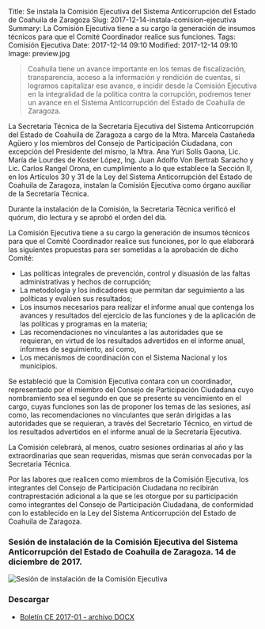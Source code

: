 Title: Se instala la Comisión Ejecutiva del Sistema Anticorrupción del Estado de Coahuila de Zaragoza
Slug: 2017-12-14-instala-comision-ejecutiva
Summary: La Comisión Ejecutiva tiene a su cargo la generación de insumos técnicos para que el Comité Coordinador realice sus funciones.
Tags: Comisión Ejecutiva
Date: 2017-12-14 09:10
Modified: 2017-12-14 09:10
Image: preview.jpg


> Coahuila tiene un avance importante en los temas de fiscalización, transparencia, acceso a la información y rendición de cuentas, si logramos capitalizar ese avance, e incidir desde la Comisión Ejecutiva en la integralidad de la política contra la corrupción, podremos tener un avance en el Sistema Anticorrupción del Estado de Coahuila de Zaragoza.

La Secretaria Técnica de la Secretaría Ejecutiva del Sistema Anticorrupción del Estado de Coahuila de Zaragoza a cargo de la Mtra. Marcela Castañeda Agüero y los miembros del Consejo de Participación Ciudadana, con excepción del Presidente del mismo, la Mtra. Ana Yuri Solís Gaona, Lic. María de Lourdes de Koster López, Ing. Juan Adolfo Von Bertrab Saracho y Lic. Carlos Rangel Orona, en cumplimiento a lo que establece la Sección II, en los Artículos 30 y 31 de la Ley del Sistema Anticorrupción del Estado de Coahuila de Zaragoza, instalan la Comisión Ejecutiva como órgano auxiliar de la Secretaría Técnica.

Durante la instalación de la Comisión, la Secretaria Técnica verificó el quórum, dio lectura y se aprobó el orden del día.

La Comisión Ejecutiva tiene a su cargo la generación de insumos técnicos para que el Comité Coordinador realice sus funciones, por lo que elaborará las siguientes propuestas para ser sometidas a la aprobación de dicho Comité:

* Las políticas integrales de prevención, control y disuasión de las faltas administrativas y hechos de corrupción;
* La metodología y los indicadores que permitan dar seguimiento a las políticas y evalúen sus resultados;
* Los insumos necesarios para realizar el informe anual que contenga los avances y resultados del ejercicio de las funciones y de la aplicación de las políticas y programas en la materia;
* Las recomendaciones no vinculantes a las autoridades que se requieran, en virtud de los resultados advertidos en el informe anual, informes de seguimiento, así como,
* Los mecanismos de coordinación con el Sistema Nacional y los municipios.

Se estableció que la Comisión Ejecutiva contara con un coordinador, representado por el miembro del Consejo de Participación Ciudadana cuyo nombramiento sea el segundo en que se presente su vencimiento en el cargo, cuyas funciones son las de proponer los temas de las sesiones, así como, las recomendaciones no vinculantes que serán dirigidas a las autoridades que se requieran, a través del Secretario Técnico, en virtud de los resultados advertidos en el informe anual de la Secretaría Ejecutiva.

La Comisión celebrará, al menos, cuatro sesiones ordinarias al año y las extraordinarias que sean requeridas, mismas que serán convocadas por la Secretaria Técnica.

Por las labores que realicen como miembros de la Comisión Ejecutiva, los integrantes del Consejo de Participación Ciudadana no recibirán contraprestación adicional a la que se les otorgue por su participación como integrantes del Consejo de Participación Ciudadana, de conformidad con lo establecido en la Ley del Sistema Anticorrupción del Estado de Coahuila de Zaragoza.

### Sesión de instalación de la Comisión Ejecutiva del Sistema Anticorrupción del Estado de Coahuila de Zaragoza. 14 de diciembre de 2017.

<img class="img-fluid" src="foto-ce-2017-01.jpg" alt="Sesión de instalación de la Comisión Ejecutiva">

### Descargar

* [Boletín CE 2017-01 - archivo DOCX](boletin-ce-2017-01.docx)
